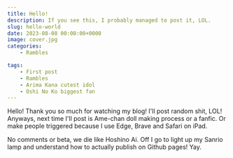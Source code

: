 ```yaml
---
title: Hello!
description: If you see this, I probably managed to post it, LOL.
slug: hello-world
date: 2023-08-08 00:00:00+0000
image: cover.jpg
categories:
    - Rambles

tags:
    - First post
    - Rambles
    - Arima Kana cutest idol
    - Oshi No Ko biggest fan
---
```


Hello! Thank you so much for watching my blog! I'll post random shit, LOL!
Anyways, next time I'll post is Ame-chan doll making process or a fanfic. Or make people triggered because I use Edge, Brave and Safari on iPad.

No comments or beta, we die like Hoshino Ai. Off I go to light up my Sanrio lamp and understand how to actually publish on Github pages! Yay.